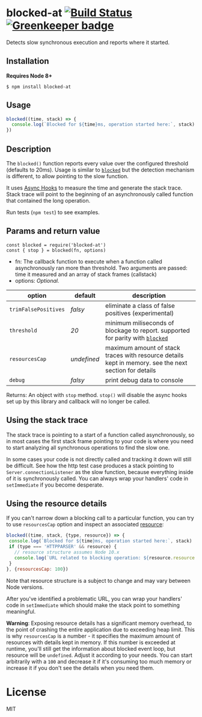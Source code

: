 # blocked-at [![Build Status](https://travis-ci.org/naugtur/blocked-at.svg?branch=master)](https://travis-ci.org/naugtur/blocked-at) [![Greenkeeper badge](https://badges.greenkeeper.io/naugtur/blocked-at.svg)](https://greenkeeper.io/)

Detects slow synchronous execution and reports where it started.

## Installation

**Requires Node 8+**

```
$ npm install blocked-at
```

## Usage

```js
blocked((time, stack) => {
  console.log(`Blocked for ${time}ms, operation started here:`, stack)
})
```

## Description

  The `blocked()` function reports every value over the configured threshold (defaults to 20ms). Usage is similar to [`blocked`](https://www.npmjs.com/package/blocked) but the detection mechanism is different, to allow pointing to the slow function.

  It uses [Async Hooks](https://nodejs.org/api/async_hooks.html) to measure the time and generate the stack trace.
  Stack trace will point to the beginning of an asynchronously called function that contained the long operation.

  Run tests (`npm test`) to see examples.

## Params and return value

```
const blocked = require('blocked-at')
const { stop } = blocked(fn, options)
```

- fn: The callback function to execute when a function called asynchronously ran more than threshold. Two arguments are passed: time it measured and an array of stack frames (callstack)
- options: _Optional._

|option|default|description|
|---|---|---|
|`trimFalsePositives`|*falsy*| eliminate a class of false positives (experimental) |
|`threshold`| *20* | minimum miliseconds of blockage to report. supported for parity with [`blocked`](https://www.npmjs.com/package/blocked)|
|`resourcesCap`| *undefined* | maximum amount of stack traces with resource details kept in memory. see the next section for details |
|`debug`| *falsy* | print debug data to console |

Returns: An object with `stop` method. `stop()` will disable the async hooks set up by this library and callback will no longer be called.

## Using the stack trace

The stack trace is pointing to a start of a function called asynchronously, so in most cases the first stack frame pointing to your code is where you need to start analyzing all synchronous operations to find the slow one.

In some cases your code is not directly called and tracking it down will still be difficult. See how the http test case produces a stack pointing to `Server.connectionListener` as the slow function, because everything inside of it is synchronously called. You can always wrap your handlers' code in `setImmediate` if you become desperate.

## Using the resource details

If you can't narrow down a blocking call to a particular function, you can try to use `resourcesCap` option and inspect an associated [resource](https://nodejs.org/api/async_hooks.html#async_hooks_resource):

 ```js
blocked((time, stack, {type, resource}) => {
  console.log(`Blocked for ${time}ms, operation started here:`, stack)
  if (type === 'HTTPPARSER' && resource) {
    // resource structure assumes Node 10.x
    console.log(`URL related to blocking operation: ${resource.resource.incoming.url}`)
  }
}, {resourcesCap: 100})
```

Note that resource structure is a subject to change and may vary between Node versions.

 After you've identified a problematic URL, you can wrap your handlers' code in `setImmediate` which should make the stack point to something meaningful.

 **Warning**: Exposing resource details has a significant memory overhead, to the point of crashing the entire application due to exceeding heap limit. This is why `resourcesCap` is a number -
 it specifies the maximum amount of resources with details kept in memory. If this number is exceeded at runtime, you'll still get the information about blocked event loop, but resource will be `undefined`.
 Adjust it according to your needs. You can start arbitrarily with a `100` and decrease it if it's consuming too much memory or increase it if you don't see the details when you need them.


# License

MIT
